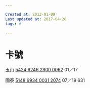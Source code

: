 ```yaml
---

Created at: 2013-01-09
Last updated at: 2017-04-26
tags: #

---
```


# 卡號


玉山 [5424 6246 2900 0062](tel:5424%206246%202900%200062)
01／17 

國泰
[5148 6934 0031 2074](tel:5148%206934%200031%202074) 
07／19 631

